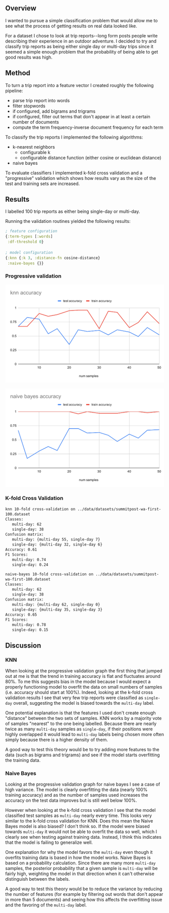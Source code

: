 ## Overview

I wanted to pursue a simple classification problem that would allow me to see
what the process of getting results on real data looked like.

For a dataset I chose to look at trip reports--long form posts people write
describing their experience in an outdoor adventure. I decided to try and
classify trip reports as being either single day or multi-day trips since it
seemed a simple enough problem that the probability of being able to get good
results was high.

## Method

To turn a trip report into a feature vector I created roughly the following
pipeline:

- parse trip report into words
- filter stopwords
- if configured, add bigrams and trigrams
- if configured, filter out terms that don't appear in at least a certain
  number of documents
- compute the term frequency-inverse document frequency for each term

To classify the trip reports I implemented the following algorithms:

- k-nearest neighbors
    - configurable k
    - configurable distance function (either cosine or euclidean distance)
- naive bayes

To evaluate classifiers I implemented k-fold cross validation and a
"progressive" validation which shows how results vary as the size of the test
and training sets are increased.


## Results

I labelled 100 trip reports as either being single-day or multi-day.

Running the validation routines yielded the following results:

```clojure
; feature configuration
{:term-types [:words]
 :df-threshold 0}

; model configuration
{:knn {:k 3, :distance-fn cosine-distance}
 :naive-bayes {}}
```

### Progressive validation

![first pass knn](knn.svg)

![first pass naive bayes](nb.svg)

### K-fold Cross Validation

```
knn 10-fold cross-validation on ../data/datasets/summitpost-wa-first-100.dataset
Classes:
   multi-day: 62
   single-day: 38
Confusion matrix:
   multi-day: {multi-day 55, single-day 7}
   single-day: {multi-day 32, single-day 6}
Accuracy: 0.61
F1 Scores:
   multi-day: 0.74
   single-day: 0.24
```

```
naive-bayes 10-fold cross-validation on ../data/datasets/summitpost-wa-first-100.dataset
Classes:
   multi-day: 62
   single-day: 38
Confusion matrix:
   multi-day: {multi-day 62, single-day 0}
   single-day: {multi-day 35, single-day 3}
Accuracy: 0.65
F1 Scores:
   multi-day: 0.78
   single-day: 0.15
```

## Discussion

### KNN

When looking at the progressive validation graph the first thing that jumped
out at me is that the trend in training accuracy is flat and fluctuates around
80%. To me this suggests bias in the model because I would expect a properly
functioning model to overfit the data on small numbers of samples (i.e.
accuracy should start at 100%). Indeed, looking at the k-fold cross validation
results I see that very few trip reports were classified as `single-day`
overall, suggesting the model is biased towards the `multi-day` label.

One potential explanation is that the features I used don't create enough
"distance" between the two sets of samples. KNN works by a majority vote of
samples "nearest" to the one being labelled. Because there are nearly twice as
many `multi-day` samples as `single-day`, if their positions were highly
overlapped it would lead to `multi-day` labels being chosen more often simply
because there is a higher density of them.

A good way to test this theory would be to try adding more features to the data
(such as bigrams and trigrams) and see if the model starts overfitting the
training data.


### Naive Bayes

Looking at the progressive validation graph for naive bayes I see a case of
high variance. The model is clearly overfitting the data (nearly 100% training
accuracy) and as the number of samples used increases the accuracy on the test
data improves but is still well below 100%.

However when looking at the k-fold cross validation I see that the model
classified test samples as `multi-day` nearly every time. This looks very
similar to the k-fold cross validation for KNN. Does this mean the Naive Bayes
model is also biased? I don't think so. If the model were biased towards
`multi-day` it would not be able to overfit the data so well, which I clearly
see when testing against training data. Instead, I think this indicates that
the model is failing to generalize well. 

One explanation for why the model favors the `multi-day` even though it
overfits training data is based in how the model works. Naive Bayes is based on
a probability calculation. Since there are many more `multi-day` samples, the
posterior probability that a given sample is `multi-day` will be fairly high,
weighting the model in that direction when it can't otherwise distinguish
between the labels.

A good way to test this theory would be to reduce the variance by reducing the
number of features (for example by filtering out words that don't appear in
more than 5 documents) and seeing how this affects the overfitting issue and
the favoring of the `multi-day` label. 
